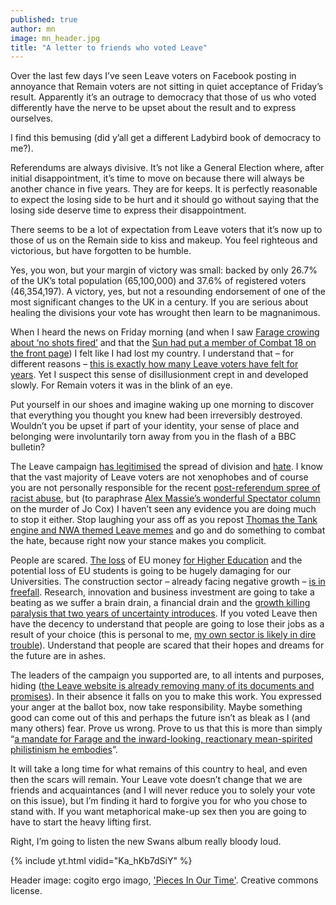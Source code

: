 ```yaml
---
published: true
author: mn
image: mn_header.jpg
title: "A letter to friends who voted Leave"
---
```

Over the last few days I’ve seen Leave voters on Facebook posting in annoyance that Remain voters are not sitting in quiet acceptance of Friday’s result. Apparently it’s an outrage to democracy that those of us who voted differently have the nerve to be upset about the result and to express ourselves.

I find this bemusing (did y’all get a different Ladybird book of democracy to me?).

Referendums are always divisive. It’s not like a General Election where, after initial disappointment, it’s time to move on because there will always be another chance in five years. They are for keeps. It is perfectly reasonable to expect the losing side to be hurt and it should go without saying that the losing side deserve time to express their disappointment.

There seems to be a lot of expectation from Leave voters that it’s now up to those of us on the Remain side to kiss and makeup. You feel righteous and victorious, but have forgotten to be humble.

Yes, you won, but your margin of victory was small: backed by only 26.7% of the UK’s total population (65,100,000) and 37.6% of registered voters (46,354,197). A victory, yes, but not a resounding endorsement of one of the most significant changes to the UK in a century. If you are serious about healing the divisions your vote has wrought then learn to be magnanimous.

When I heard the news on Friday morning (and when I saw [Farage crowing about ‘no shots fired’](https://www.washingtonpost.com/news/worldviews/wp/2016/06/24/brexit-leader-said-victory-came-without-a-bullet-being-fired-he-seems-to-have-forgotten-jo-cox/) and that the [Sun had put a member of Combat 18 on the front page](https://twitter.com/ThatSabineGirl/status/746370534036881408?lang=en-gb)) I felt like I had lost my country. I understand that – for different reasons – [this is exactly how many Leave voters have felt for years](http://www.newstatesman.com/politics/uk/2016/06/how-think-about-eu-result-if-you-voted-remain). Yet I suspect this sense of disillusionment crept in and developed slowly. For Remain voters it was in the blink of an eye.

Put yourself in our shoes and imagine waking up one morning to discover that everything you thought you knew had been irreversibly destroyed. Wouldn’t you be upset if part of your identity, your sense of place and belonging were involuntarily torn away from you in the flash of a BBC bulletin?

The Leave campaign [has legitimised](https://www.washingtonpost.com/posteverything/wp/2016/06/22/the-brexit-debate-has-made-britain-more-racist/) the spread of division and [hate](http://indy100.independent.co.uk/article/sadiq-khan-called-out-the-leave-campaigns-project-hate-and-got-the-biggest-cheer-of-the-bbc-eu-debate--ZkM5b5Hc4W). I know that the vast majority of Leave voters are not xenophobes and of course you are not personally responsible for the recent [post-referendum spree of racist abuse](http://www.telegraph.co.uk/news/2016/06/26/spate-of-racist-attacks-blamed-on-brexit-vote/), but (to paraphrase [Alex Massie’s wonderful Spectator column](http://blogs.spectator.co.uk/2016/06/a-day-of-infamy/) on the murder of Jo Cox) I haven’t seen any evidence you are doing much to stop it either. Stop laughing your ass off as you repost [Thomas the Tank engine and NWA themed Leave memes](http://www.dailymail.co.uk/news/article-3660263/Day-Brexit-went-viral-Thomas-Tank-Engine-blocked-bricked-Channel-Tunnel-joker-designs-logo-Scotlond.html) and go and do something to combat the hate, because right now your stance makes you complicit.

People are scared. [The loss](http://www.theguardian.com/higher-education-network/2015/may/13/eu-science-funding-the-uk-cannot-afford-to-lose-out-on-this-pot-of-money) of EU money [for Higher Education](http://www.raeng.org.uk/publications/responses/joint-national-academies-submission) and the potential loss of EU students is going to be hugely damaging for our Universities. The construction sector – already facing negative growth – [is in freefall](https://www.theguardian.com/business/live/2016/jun/27/pound-shares-markets-brexit-crisis-osborne-lew-business-live?page=with:block-57711306e4b0be24d34f64f2#block-57711306e4b0be24d34f64f2). Research, innovation and business investment are going to take a beating as we suffer a brain drain, a financial drain and the [growth killing paralysis that two years of uncertainty introduces](http://www.thetimes.co.uk/article/recession-forecast-to-follow-brexit-vote-rc8bj3cmd). If you voted Leave then have the decency to understand that people are going to lose their jobs as a result of your choice (this is personal to me, [my own sector is likely in dire trouble](https://dougsarchaeology.wordpress.com/2016/06/20/what-brexit-or-exit-will-mean-for-archaeology-really-all-of-the-uk/)). Understand that people are scared that their hopes and dreams for the future are in ashes.

The leaders of the campaign you supported are, to all intents and purposes, hiding ([the Leave website is already removing many of its documents and promises](http://www.theguardian.com/politics/live/2016/jun/27/brexit-live-george-osborne-economy-corbyn-shadow-cabinet?page=with:block-57711942e4b0f4303810a0cf#block-57711942e4b0f4303810a0cf)). In their absence it falls on you to make this work. You expressed your anger at the ballot box, now take responsibility. Maybe something good can come out of this and perhaps the future isn’t as bleak as I (and many others) fear. Prove us wrong. Prove to us that this is more than simply “[a mandate for Farage and the inward-looking, reactionary mean-spirited philistinism he embodies](http://stumblingandmumbling.typepad.com/stumbling_and_mumbling/2016/06/vote-remain-a-simple-decision.html)”.

It will take a long time for what remains of this country to heal, and even then the scars will remain. Your Leave vote doesn’t change that we are friends and acquaintances (and I will never reduce you to solely your vote on this issue), but I’m finding it hard to forgive you for who you chose to stand with.
If you want metaphorical make-up sex then you are going to have to start the heavy lifting first.

Right, I’m going to listen the new Swans album really bloody loud.

{% include yt.html vidid="Ka_hKb7dSiY" %}

Header image: cogito ergo imago, ['Pieces In Our Time'](https://www.flickr.com/photos/37244380@N00/27264765303/). Creative commons license.